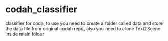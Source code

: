 # codah_classifier
classifier for coda, to use you need to create a folder called data and store the data file from original codah repo, also
you need to clone Text2Scene inside miain folder
